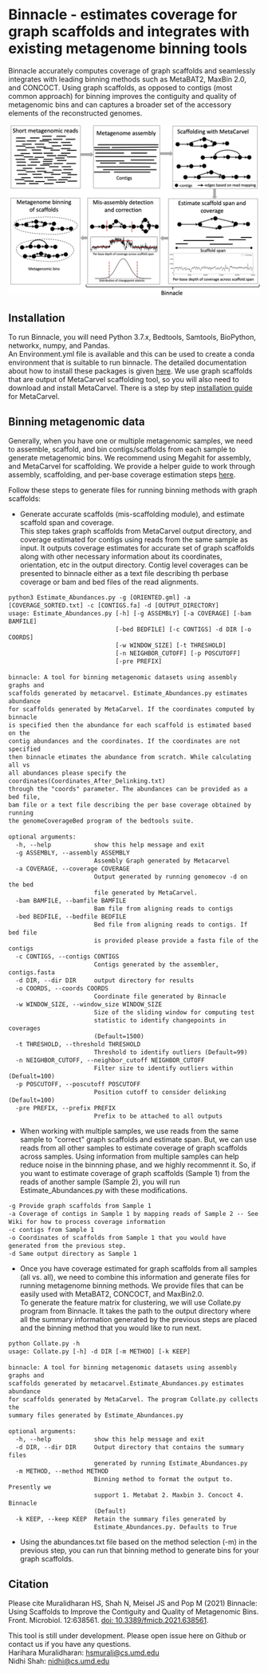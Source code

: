 # Binnacle - estimates coverage for graph scaffolds and integrates with existing metagenome binning tools

Binnacle accurately computes coverage of graph scaffolds and seamlessly integrates with leading binning methods such as MetaBAT2, MaxBin 2.0, and CONCOCT. Using graph scaffolds, as opposed to contigs (most common approach) for binning improves the contiguity and quality of metagenomic bins and can captures a broader set of the accessory elements of the reconstructed genomes.
<tr> 
    <p align="center"><img src="img/Figure1.png" width=750 /></p>
</tr>

## Installation
To run Binnacle, you will need Python 3.7.x, Bedtools, Samtools, BioPython, networkx, numpy, and Pandas. <br/>
An Environment.yml file is available and this can be used to create a conda environment that is suitable to run binnacle. 
The detailed documentation about how to install these packages is given [here](https://github.com/marbl/binnacle/wiki/1.-Package-Dependencies).
We use graph scaffolds that are output of MetaCarvel scaffolding tool, so you will also need to download and install MetaCarvel. There is a step by step [installation guide](https://github.com/marbl/MetaCarvel/wiki) for MetaCarvel. 

## Binning metagenomic data
Generally, when you have one or multiple metagenomic samples, we need to assemble, scaffold, and bin contigs/scaffolds from each sample to generate metagenomic bins. We recommend using Megahit for assembly, and MetaCarvel for scaffolding. We provide a helper guide to work through assembly, scaffolding, and per-base coverage estimation steps [here](https://github.com/marbl/binnacle/wiki/2.-Preparing-the-Data). 

Follow these steps to generate files for running binning methods with graph scaffolds:
* Generate accurate scaffolds (mis-scaffolding module), and estimate scaffold span and coverage. <br/>
  This step takes graph scaffolds from MetaCarvel output directory, and coverage estimated for contigs using reads from the same sample as input. It outputs coverage estimates for accurate set of graph scaffolds along with other necessary information about its coordinates, orientation, etc in the output directory.
Contig level coverages can be presented to binnacle either as a text file describing th perbase coverage or bam and bed files of the read alignments.

```
python3 Estimate_Abundances.py -g [ORIENTED.gml] -a [COVERAGE_SORTED.txt] -c [CONTIGS.fa] -d [OUTPUT_DIRECTORY]
usage: Estimate_Abundances.py [-h] [-g ASSEMBLY] [-a COVERAGE] [-bam BAMFILE]
                              [-bed BEDFILE] [-c CONTIGS] -d DIR [-o COORDS]
                              [-w WINDOW_SIZE] [-t THRESHOLD]
                              [-n NEIGHBOR_CUTOFF] [-p POSCUTOFF]
                              [-pre PREFIX]

binnacle: A tool for binning metagenomic datasets using assembly graphs and
scaffolds generated by metacarvel. Estimate_Abundances.py estimates abundance
for scaffolds generated by MetaCarvel. If the coordinates computed by binnacle
is specified then the abundance for each scaffold is estimated based on the
contig abundances and the coordinates. If the coordinates are not specified
then binnacle etimates the abundance from scratch. While calculating all vs
all abundances please specify the coordinates(Coordinates_After_Delinking.txt)
through the "coords" parameter. The abundances can be provided as a bed file,
bam file or a text file describing the per base coverage obtained by running
the genomeCoverageBed program of the bedtools suite.

optional arguments:
  -h, --help            show this help message and exit
  -g ASSEMBLY, --assembly ASSEMBLY
                        Assembly Graph generated by Metacarvel
  -a COVERAGE, --coverage COVERAGE
                        Output generated by running genomecov -d on the bed
                        file generated by MetaCarvel.
  -bam BAMFILE, --bamfile BAMFILE
                        Bam file from aligning reads to contigs
  -bed BEDFILE, --bedfile BEDFILE
                        Bed file from aligning reads to contigs. If bed file
                        is provided please provide a fasta file of the contigs
  -c CONTIGS, --contigs CONTIGS
                        Contigs generated by the assembler, contigs.fasta
  -d DIR, --dir DIR     output directory for results
  -o COORDS, --coords COORDS
                        Coordinate file generated by Binnacle
  -w WINDOW_SIZE, --window_size WINDOW_SIZE
                        Size of the sliding window for computing test
                        statistic to identify changepoints in coverages
                        (Default=1500)
  -t THRESHOLD, --threshold THRESHOLD
                        Threshold to identify outliers (Default=99)
  -n NEIGHBOR_CUTOFF, --neighbor_cutoff NEIGHBOR_CUTOFF
                        Filter size to identify outliers within (Defualt=100)
  -p POSCUTOFF, --poscutoff POSCUTOFF
                        Position cutoff to consider delinking (Default=100)
  -pre PREFIX, --prefix PREFIX
                        Prefix to be attached to all outputs
```
            
* When working with multiple samples, we use reads from the same sample to "correct" graph scaffolds and estimate span. But, we can use reads from all other samples to estimate coverage of graph scaffolds across samples. Using information from multiple samples can help reduce noise in the binnning phase, and we highly recommennt it. 
So, if you want to estimate coverage of graph scaffolds (Sample 1) from the reads of another sample (Sample 2), you will run Estimate_Abundances.py with these modifications.

```
-g Provide graph scaffolds from Sample 1
-a Coverage of contigs in Sample 1 by mapping reads of Sample 2 -- See Wiki for how to process coverage information
-c contigs from Sample 1
-o Coordinates of scaffolds from Sample 1 that you would have generated from the previous step.
-d Same output directory as Sample 1
```

* Once you have coverage estimated for graph scaffolds from all samples (all vs. all), we need to combine this information and generate files for running metagenome binning methods. We provide files that can be easily used with MetaBAT2, CONCOCT, and MaxBin2.0. <br/>
To generate the feature matrix for clustering, we will use Collate.py program from Binnacle. It takes the path to the output directory where all the summary information generated by the previous steps are placed and the binning method that you would like to run next.

```
python Collate.py -h                        
usage: Collate.py [-h] -d DIR [-m METHOD] [-k KEEP]

binnacle: A tool for binning metagenomic datasets using assembly graphs and
scaffolds generated by metacarvel.Estimate_Abundances.py estimates abundance
for scaffolds generated by MetaCarvel. The program Collate.py collects the
summary files generated by Estimate_Abundances.py

optional arguments:
  -h, --help            show this help message and exit
  -d DIR, --dir DIR     Output directory that contains the summary files
                        generated by running Estimate_Abundances.py
  -m METHOD, --method METHOD
                        Binning method to format the output to. Presently we
                        support 1. Metabat 2. Maxbin 3. Concoct 4. Binnacle
                        (Default)
  -k KEEP, --keep KEEP  Retain the summary files generated by
                        Estimate_Abundances.py. Defaults to True 
```

* Using the abundances.txt file based on the method selection (-m) in the previous step, you can run that binning method to generate bins for your graph scaffolds.

## Citation

Please cite Muralidharan HS, Shah N, Meisel JS and Pop M (2021) Binnacle: Using Scaffolds to Improve the Contiguity and Quality of Metagenomic Bins. Front. Microbiol. 12:638561. [doi: 10.3389/fmicb.2021.638561](https://www.frontiersin.org/articles/10.3389/fmicb.2021.638561/).

This tool is still under development. Please open issue here on Github or contact us if you have any questions. <br/>
Harihara Muralidharan: hsmurali@cs.umd.edu<br/>
Nidhi Shah: nidhi@cs.umd.edu
